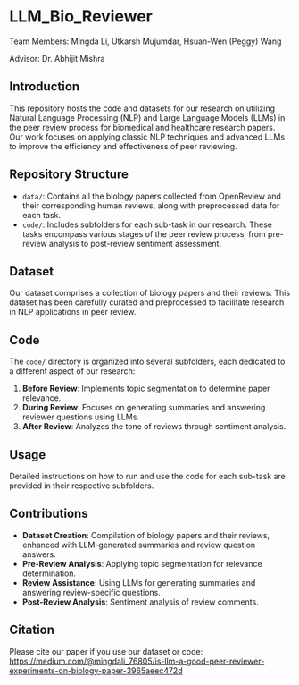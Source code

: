 # LLM_Bio_Reviewer

Team Members: Mingda Li, Utkarsh Mujumdar, Hsuan-Wen (Peggy) Wang

Advisor: Dr. Abhijit Mishra

## Introduction
This repository hosts the code and datasets for our research on utilizing Natural Language Processing (NLP) and Large Language Models (LLMs) in the peer review process for biomedical and healthcare research papers. Our work focuses on applying classic NLP techniques and advanced LLMs to improve the efficiency and effectiveness of peer reviewing.

## Repository Structure
- `data/`: Contains all the biology papers collected from OpenReview and their corresponding human reviews, along with preprocessed data for each task.
- `code/`: Includes subfolders for each sub-task in our research. These tasks encompass various stages of the peer review process, from pre-review analysis to post-review sentiment assessment.

## Dataset
Our dataset comprises a collection of biology papers and their reviews. This dataset has been carefully curated and preprocessed to facilitate research in NLP applications in peer review.

## Code
The `code/` directory is organized into several subfolders, each dedicated to a different aspect of our research:
1. **Before Review**: Implements topic segmentation to determine paper relevance.
2. **During Review**: Focuses on generating summaries and answering reviewer questions using LLMs.
3. **After Review**: Analyzes the tone of reviews through sentiment analysis.

## Usage
Detailed instructions on how to run and use the code for each sub-task are provided in their respective subfolders.

## Contributions
- **Dataset Creation**: Compilation of biology papers and their reviews, enhanced with LLM-generated summaries and review question answers.
- **Pre-Review Analysis**: Applying topic segmentation for relevance determination.
- **Review Assistance**: Using LLMs for generating summaries and answering review-specific questions.
- **Post-Review Analysis**: Sentiment analysis of review comments.

## Citation
Please cite our paper if you use our dataset or code: https://medium.com/@mingdali_76805/is-llm-a-good-peer-reviewer-experiments-on-biology-paper-3965aeec472d
